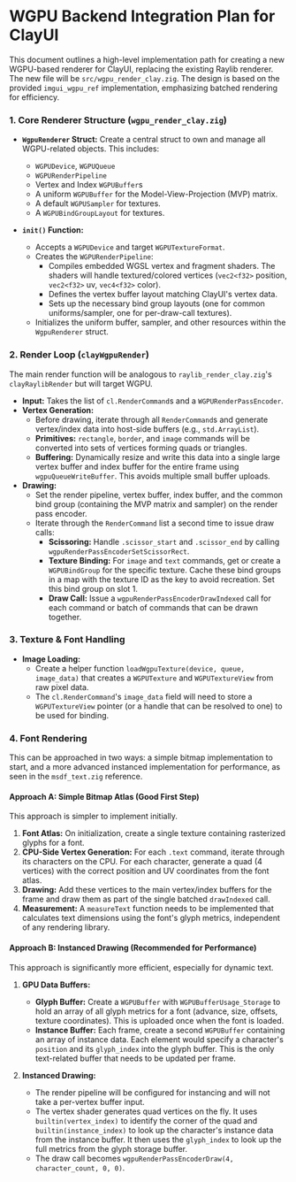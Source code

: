 # WGPU Backend Integration Plan for ClayUI

This document outlines a high-level implementation path for creating a new WGPU-based renderer for ClayUI, replacing the existing Raylib renderer. The new file will be `src/wgpu_render_clay.zig`. The design is based on the provided `imgui_wgpu_ref` implementation, emphasizing batched rendering for efficiency.

### 1. Core Renderer Structure (`wgpu_render_clay.zig`)

-   **`WgpuRenderer` Struct:** Create a central struct to own and manage all WGPU-related objects. This includes:
    -   `WGPUDevice`, `WGPUQueue`
    -   `WGPURenderPipeline`
    -   Vertex and Index `WGPUBuffer`s
    -   A uniform `WGPUBuffer` for the Model-View-Projection (MVP) matrix.
    -   A default `WGPUSampler` for textures.
    -   A `WGPUBindGroupLayout` for textures.

-   **`init()` Function:**
    -   Accepts a `WGPUDevice` and target `WGPUTextureFormat`.
    -   Creates the `WGPURenderPipeline`:
        -   Compiles embedded WGSL vertex and fragment shaders. The shaders will handle textured/colored vertices (`vec2<f32>` position, `vec2<f32>` uv, `vec4<f32>` color).
        -   Defines the vertex buffer layout matching ClayUI's vertex data.
        -   Sets up the necessary bind group layouts (one for common uniforms/sampler, one for per-draw-call textures).
    -   Initializes the uniform buffer, sampler, and other resources within the `WgpuRenderer` struct.

### 2. Render Loop (`clayWgpuRender`)

The main render function will be analogous to `raylib_render_clay.zig`'s `clayRaylibRender` but will target WGPU.

-   **Input:** Takes the list of `cl.RenderCommand`s and a `WGPURenderPassEncoder`.
-   **Vertex Generation:**
    -   Before drawing, iterate through all `RenderCommand`s and generate vertex/index data into host-side buffers (e.g., `std.ArrayList`).
    -   **Primitives:** `rectangle`, `border`, and `image` commands will be converted into sets of vertices forming quads or triangles.
    -   **Buffering:** Dynamically resize and write this data into a single large vertex buffer and index buffer for the entire frame using `wgpuQueueWriteBuffer`. This avoids multiple small buffer uploads.
-   **Drawing:**
    -   Set the render pipeline, vertex buffer, index buffer, and the common bind group (containing the MVP matrix and sampler) on the render pass encoder.
    -   Iterate through the `RenderCommand` list a second time to issue draw calls:
        -   **Scissoring:** Handle `.scissor_start` and `.scissor_end` by calling `wgpuRenderPassEncoderSetScissorRect`.
        -   **Texture Binding:** For `image` and `text` commands, get or create a `WGPUBindGroup` for the specific texture. Cache these bind groups in a map with the texture ID as the key to avoid recreation. Set this bind group on slot 1.
        -   **Draw Call:** Issue a `wgpuRenderPassEncoderDrawIndexed` call for each command or batch of commands that can be drawn together.

### 3. Texture & Font Handling

-   **Image Loading:**
    -   Create a helper function `loadWgpuTexture(device, queue, image_data)` that creates a `WGPUTexture` and `WGPUTextureView` from raw pixel data.
    -   The `cl.RenderCommand`'s `image_data` field will need to store a `WGPUTextureView` pointer (or a handle that can be resolved to one) to be used for binding.

### 4. Font Rendering

This can be approached in two ways: a simple bitmap implementation to start, and a more advanced instanced implementation for performance, as seen in the `msdf_text.zig` reference.

#### Approach A: Simple Bitmap Atlas (Good First Step)

This approach is simpler to implement initially.

1.  **Font Atlas:** On initialization, create a single texture containing rasterized glyphs for a font.
2.  **CPU-Side Vertex Generation:** For each `.text` command, iterate through its characters on the CPU. For each character, generate a quad (4 vertices) with the correct position and UV coordinates from the font atlas.
3.  **Drawing:** Add these vertices to the main vertex/index buffers for the frame and draw them as part of the single batched `drawIndexed` call.
4.  **Measurement:** A `measureText` function needs to be implemented that calculates text dimensions using the font's glyph metrics, independent of any rendering library.

#### Approach B: Instanced Drawing (Recommended for Performance)

This approach is significantly more efficient, especially for dynamic text.

1.  **GPU Data Buffers:**
    *   **Glyph Buffer:** Create a `WGPUBuffer` with `WGPUBufferUsage_Storage` to hold an array of all glyph metrics for a font (advance, size, offsets, texture coordinates). This is uploaded once when the font is loaded.
    *   **Instance Buffer:** Each frame, create a second `WGPUBuffer` containing an array of instance data. Each element would specify a character's `position` and its `glyph_index` into the glyph buffer. This is the only text-related buffer that needs to be updated per frame.

2.  **Instanced Drawing:**
    *   The render pipeline will be configured for instancing and will not take a per-vertex buffer input.
    *   The vertex shader generates quad vertices on the fly. It uses `builtin(vertex_index)` to identify the corner of the quad and `builtin(instance_index)` to look up the character's instance data from the instance buffer. It then uses the `glyph_index` to look up the full metrics from the glyph storage buffer.
    *   The draw call becomes `wgpuRenderPassEncoderDraw(4, character_count, 0, 0)`.
